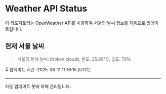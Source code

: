 
# Weather API Status

이 리포지토리는 OpenWeather API를 사용하여 서울의 날씨 정보를 자동으로 업데이트합니다.

## 현재 서울 날씨
> 서울의 현재 날씨: broken clouds, 온도: 25.89°C, 습도: 79%

⏳ 업데이트 시간: 2025-08-11 11:16:15 (UTC)

---
자동 업데이트 봇에 의해 관리됩니다.
